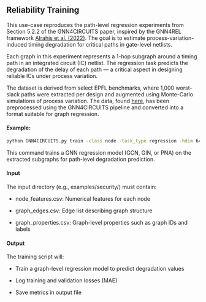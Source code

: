 ## Reliability Training

This use-case reproduces the path-level regression experiments from Section 5.2.2 of the GNN4CIRCUITS paper, inspired by the GNN4REL framework [Alrahis et al. (2022)](https://ieeexplore.ieee.org/document/9852805). The goal is to estimate process-variation-induced timing degradation for critical paths in gate-level netlists.

Each graph in this experiment represents a 1-hop subgraph around a timing path in an integrated circuit (IC) netlist. The regression task predicts the degradation of the delay of each path — a critical aspect in designing reliable ICs under process variation.

The dataset is derived from select EPFL benchmarks, where 1,000 worst-slack paths were extracted per design and augmented using Monte-Carlo simulations of process variation. The data, found [here](https://github.com/lilasrahis/GNN4REL), has been preprocessed using the GNN4CIRCUITS pipeline and converted into a format suitable for graph regression.

#### Example:
```bash
python GNN4CIRCUITS.py train -class node -task_type regression -hdim 64 -n_layers 4 -epochs 500 -lr 0.001 -batch_size 32 -input examples/reliability/adder_files4training
```
This command trains a GNN regression model (GCN, GIN, or PNA) on the extracted subgraphs for path-level degradation prediction.

#### Input
The input directory (e.g., examples/security/) must contain:

- node_features.csv: Numerical features for each node

- graph_edges.csv: Edge list describing graph structure

- graph_properties.csv: Graph-level properties such as graph IDs and labels

#### Output
The training script will:

- Train a graph-level regression model to predict degradation values

- Log training and validation losses (MAE)

- Save metrics in output file
